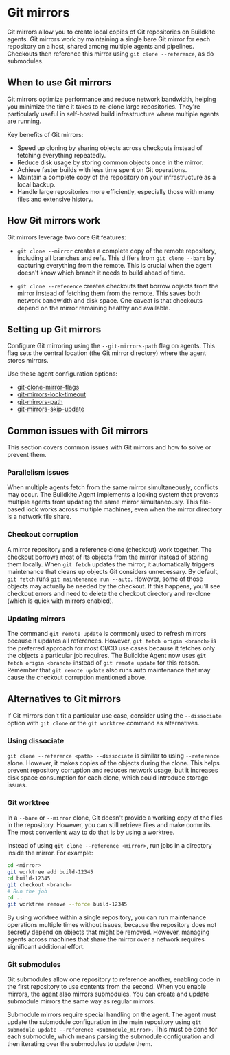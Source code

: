# Git mirrors

Git mirrors allow you to create local copies of Git repositories on Buildkite agents. Git mirrors work by maintaining a single bare Git mirror for each repository on a host, shared among multiple agents and pipelines. Checkouts then reference this mirror using `git clone --reference`, as do submodules.

## When to use Git mirrors

Git mirrors optimize performance and reduce network bandwidth, helping you minimize the time it takes to re-clone large repositories. They're particularly useful in self-hosted build infrastructure where multiple agents are running.

Key benefits of Git mirrors:

- Speed up cloning by sharing objects across checkouts instead of fetching everything repeatedly.
- Reduce disk usage by storing common objects once in the mirror.
- Achieve faster builds with less time spent on Git operations.
- Maintain a complete copy of the repository on your infrastructure as a local backup.
- Handle large repositories more efficiently, especially those with many files and extensive history.

## How Git mirrors work

Git mirrors leverage two core Git features:

- `git clone --mirror` creates a complete copy of the remote repository, including all branches and refs. This differs from `git clone --bare` by capturing everything from the remote. This is crucial when the agent doesn't know which branch it needs to build ahead of time.

- `git clone --reference` creates checkouts that borrow objects from the mirror instead of fetching them from the remote. This saves both network bandwidth and disk space. One caveat is that checkouts depend on the mirror remaining healthy and available.

## Setting up Git mirrors

Configure Git mirroring using the `--git-mirrors-path` flag on agents. This flag sets the central location (the Git mirror directory) where the agent stores mirrors.

Use these agent configuration options:

- [git-clone-mirror-flags](/docs/agent/v3/configuration#git-clone-mirror-flags)
- [git-mirrors-lock-timeout](/docs/agent/v3/configuration#git-mirrors-lock-timeout)
- [git-mirrors-path](/docs/agent/v3/configuration#git-mirrors-path)
- [git-mirrors-skip-update](/docs/agent/v3/configuration#git-mirrors-skip-update)

## Common issues with Git mirrors

This section covers common issues with Git mirrors and how to solve or prevent them.

### Parallelism issues

When multiple agents fetch from the same mirror simultaneously, conflicts may occur. The Buildkite Agent implements a locking system that prevents multiple agents from updating the same mirror simultaneously. This file-based lock works across multiple machines, even when the mirror directory is a network file share.

### Checkout corruption

A mirror repository and a reference clone (checkout) work together. The checkout borrows most of its objects from the mirror instead of storing them locally. When `git fetch` updates the mirror, it automatically triggers maintenance that cleans up objects Git considers unnecessary. By default, `git fetch` runs `git maintenance run --auto`. However, some of those objects may actually be needed by the checkout. If this happens, you'll see checkout errors and need to delete the checkout directory and re-clone (which is quick with mirrors enabled).

### Updating mirrors

The command `git remote update` is commonly used to refresh mirrors because it updates all references. However, `git fetch origin <branch>` is the preferred approach for most CI/CD use cases because it fetches only the objects a particular job requires. The Buildkite Agent now uses `git fetch origin <branch>` instead of `git remote update` for this reason. Remember that `git remote update` also runs auto maintenance that may cause the checkout corruption mentioned above.

## Alternatives to Git mirrors

If Git mirrors don't fit a particular use case, consider using the `--dissociate` option with `git clone` or the `git worktree` command as alternatives.

### Using dissociate

`git clone --reference <path> --dissociate` is similar to using `--reference` alone. However, it makes copies of the objects during the clone. This helps prevent repository corruption and reduces network usage, but it increases disk space consumption for each clone, which could introduce storage issues.

### Git worktree

In a `--bare` or `--mirror` clone, Git doesn't provide a working copy of the files in the repository. However, you can still retrieve files and make commits. The most convenient way to do that is by using a worktree.

Instead of using `git clone --reference <mirror>`, run jobs in a directory inside the mirror. For example:

```bash
cd <mirror>
git worktree add build-12345
cd build-12345
git checkout <branch>
# Run the job
cd ..
git worktree remove --force build-12345
```

By using worktree within a single repository, you can run maintenance operations multiple times without issues, because the repository does not secretly depend on objects that might be removed. However, managing agents across machines that share the mirror over a network requires significant additional effort.

### Git submodules

Git submodules allow one repository to reference another, enabling code in the first repository to use contents from the second. When you enable mirrors, the agent also mirrors submodules. You can create and update submodule mirrors the same way as regular mirrors.

Submodule mirrors require special handling on the agent. The agent must update the submodule configuration in the main repository using `git submodule update --reference <submodule_mirror>`. This must be done for each submodule, which means parsing the submodule configuration and then iterating over the submodules to update them.
